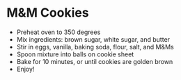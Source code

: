 # M&M Cookies

- Preheat oven to 350 degrees
- Mix ingredients: brown sugar, white sugar, and butter
- Stir in eggs, vanilla, baking soda, flour, salt, and M&Ms
- Spoon mixture into balls on cookie sheet
- Bake for 10 minutes, or until cookies are golden brown
- Enjoy!
